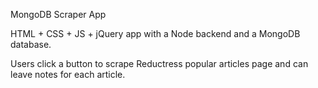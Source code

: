 MongoDB Scraper App

HTML + CSS + JS + jQuery app with a Node backend and a MongoDB database.

Users click a button to scrape Reductress popular articles page and can leave notes for each article.
